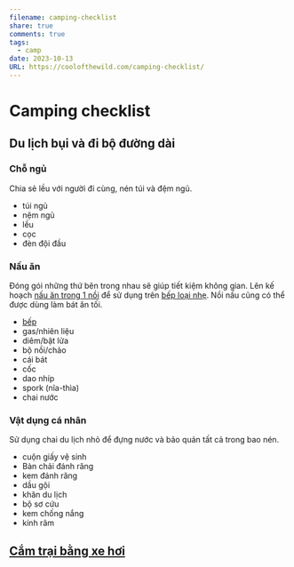 ```yaml
---
filename: camping-checklist
share: true
comments: true
tags:
  - camp
date: 2023-10-13
URL: https://coolofthewild.com/camping-checklist/
---
```

# Camping checklist
## Du lịch bụi và đi bộ đường dài
### Chỗ ngủ
Chia sẻ lều với người đi cùng, nén túi và đệm ngủ.

- túi ngủ
- nệm ngủ
- lều
- cọc
- đèn đội đầu
### Nấu ăn

Đóng gói những thứ bên trong nhau sẽ giúp tiết kiệm không gian. Lên kế hoạch [nấu ăn trong 1 nồi](https://coolofthewild.com/camping/one-pot-camping-meals) để sử dụng trên [bếp loại nhẹ](https://coolofthewild.com/gear/best-backpacking-stoves ). Nồi nấu cũng có thể được dùng làm bát ăn tối.

- [bếp](./diy-alcohol-stove.md)
- gas/nhiên liệu
- diêm/bật lửa
- bộ nồi/chảo
- cái bát
- cốc
- dao nhíp
- spork (nĩa-thìa)
- chai nước

### Vật dụng cá nhân

Sử dụng chai du lịch nhỏ để đựng nước và bảo quản tất cả trong bao nén.

- cuộn giấy vệ sinh
- Bàn chải đánh răng
- kem đánh răng
- dầu gội
- khăn du lịch
- bộ sơ cứu
- kem chống nắng
- kính râm

## [Cắm trại bằng xe hơi](../../C%E1%BA%AFm%20tr%E1%BA%A1i%20b%E1%BA%B1ng%20xe%20h%C6%A1i.md)